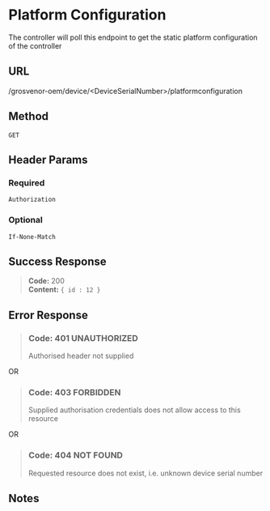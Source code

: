 # Platform Configuration

The controller will poll this endpoint to get the static platform configuration of the controller

## URL

  /grosvenor-oem/device/\<DeviceSerialNumber\>/platformconfiguration

## Method

  `GET`

## Header Params

### Required

  `Authorization`

### Optional

  `If-None-Match`

## Success Response

> **Code:** 200  
> **Content:** `{ id : 12 }`

## Error Response

> ### **Code:** 401 UNAUTHORIZED
>
> Authorised header not supplied

  OR

> ### **Code:** 403 FORBIDDEN
>
> Supplied authorisation credentials does not allow access to this resource

  OR

> ### **Code:** 404 NOT FOUND
>
> Requested resource does not exist, i.e. unknown device serial number

## Notes
